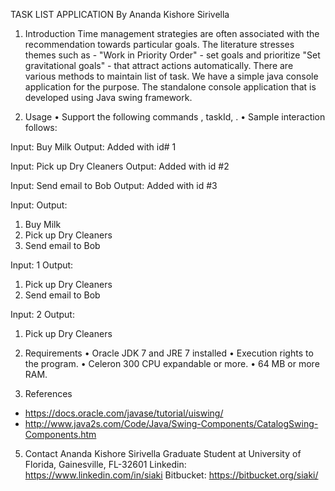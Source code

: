 TASK LIST APPLICATION
By Ananda Kishore Sirivella

1.	Introduction
Time management strategies are often associated with the recommendation towards particular goals. The literature stresses themes such as - "Work in Priority Order" - set goals and prioritize "Set gravitational goals" - that attract actions automatically. There are various methods to maintain list of task. We have a simple java console application for the purpose. 
The standalone console application that is developed using Java swing framework.
 


2.	Usage
•	Support the following commands <add>, <done> taskId, <list>.
•	Sample interaction follows:

Input: <add> Buy Milk
Output: Added with id# 1

Input: <add> Pick up Dry Cleaners
Output: Added with id #2 

Input: <add> Send email to Bob
Output: Added with id #3

Input: <list>
Output: 
1. Buy Milk
2. Pick up Dry Cleaners
3. Send email to Bob

Input: <done> 1
Output:
1. Pick up Dry Cleaners
2. Send email to Bob

Input: <done> 2
Output:
1.	Pick up Dry Cleaners

3.	Requirements
•	Oracle JDK 7 and JRE 7 installed
•	Execution rights to the program.
•	Celeron 300 CPU expandable or more.
•	64 MB or more RAM.

4.	References
-	https://docs.oracle.com/javase/tutorial/uiswing/
-	http://www.java2s.com/Code/Java/Swing-Components/CatalogSwing-Components.htm

5.	Contact
Ananda Kishore Sirivella
Graduate Student at University of Florida, Gainesville, FL-32601
Linkedin: https://www.linkedin.com/in/siaki
Bitbucket: https://bitbucket.org/siaki/